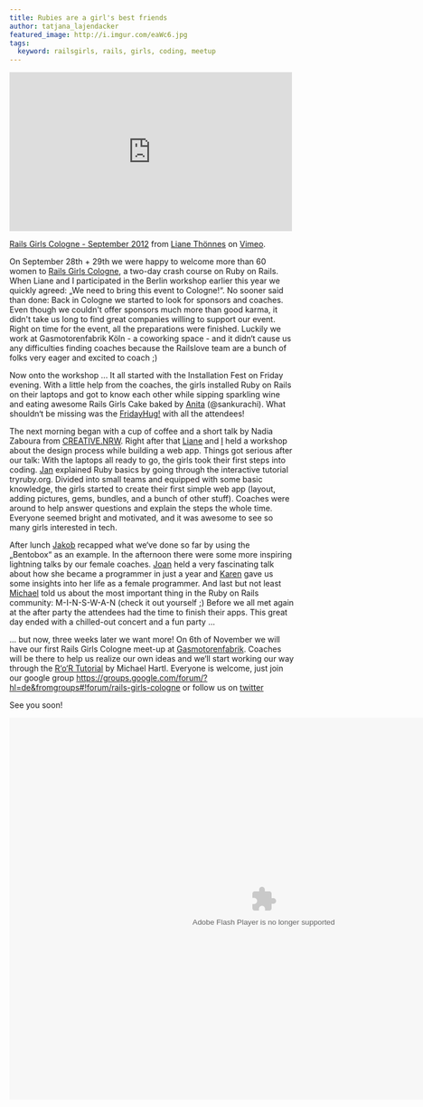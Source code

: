 ```yaml
---
title: Rubies are a girl's best friends
author: tatjana_lajendacker
featured_image: http://i.imgur.com/eaWc6.jpg
tags:
  keyword: railsgirls, rails, girls, coding, meetup
---
```


<iframe src="http://player.vimeo.com/video/51511255" width="500" height="281" frameborder="0" webkitAllowFullScreen mozallowfullscreen allowFullScreen></iframe>
<p><a href="http://vimeo.com/51511255">Rails Girls Cologne - September 2012</a> from <a href="http://vimeo.com/user14112349">Liane Th&ouml;nnes</a> on <a href="http://vimeo.com">Vimeo</a>.</p>

On September 28th + 29th we were happy to welcome more than 60 women to
[Rails Girls Cologne](http://railsgirls.com/cologne), a two-day crash course on Ruby on Rails. When Liane and I participated in the Berlin workshop earlier this year we quickly agreed: „We need to bring this event to Cologne!“. No sooner said than done: Back in Cologne we started to look for sponsors and coaches. Even though we couldn't offer sponsors much more than good karma, it didn't take us long to find great companies willing to support our event.
Right on time for the event, all the preparations were finished. Luckily we work at Gasmotorenfabrik Köln - a coworking space - and it didn‘t cause us any difficulties finding coaches because the Railslove team are a bunch of folks very eager and excited to coach ;)

Now onto the workshop ... It all started with the Installation Fest on
Friday evening. With a little help from the coaches, the girls installed Ruby on Rails on their laptops and got to know each other while sipping sparkling wine and eating awesome Rails Girls Cake baked by [Anita](www.cake-friday.de) (@sankurachi). What shouldn‘t be missing was the [FridayHug!](http://hugfriday.com/) with all the attendees!

The next morning began with a cup of coffee and a short talk by Nadia
Zaboura from [CREATIVE.NRW](http://www.creative.nrw.de/). Right after that [Liane](https://twitter.com/liane_thoennes) and [I](https://twitter.com/schlafturbine) held a workshop about the design process while building a web app. Things got serious after our talk: With the laptops all ready to go, the girls took their first steps into coding. [Jan](https://twitter.com/koos) explained Ruby basics by going through the interactive tutorial tryruby.org. Divided into small teams and equipped with some basic knowledge, the girls started to create their first simple web app (layout, adding pictures, gems, bundles, and a bunch of other stuff). Coaches were around to help answer questions and explain the steps the whole time.
Everyone seemed bright and motivated, and it was awesome to see so many
girls interested in tech.

After lunch [Jakob](https://twitter.com/jkwebs) recapped what we‘ve done so far by using the „Bentobox“ as an example. In the afternoon there were some more
inspiring lightning talks by our female coaches. [Joan](https://twitter.com/joanwolk) held a very fascinating talk about how she became a programmer in just a year and [Karen](https://twitter.com/KarenSijbrandij) gave us some insights into her life as a female programmer. And last but not least [Michael](https://twitter.com/bumi) told us about the most important thing in the Ruby on Rails community: M-I-N-S-W-A-N (check it out yourself ;)
Before we all met again at the after party the attendees had the time to finish their apps. This great day ended with a chilled-out concert and a fun party ...


... but now, three weeks later we want more!
On 6th of November we will have our first Rails Girls Cologne meet-up at [Gasmotorenfabrik](http://www.facebook.com/Gasmotorenfabrik?ref=ts&fref=ts). Coaches will be there to help us realize our own ideas and we‘ll start working our way through the [R‘o‘R Tutorial](http://ruby.railstutorial.org/) by Michael Hartl. Everyone is welcome, just join our google group https://groups.google.com/forum/?hl=de&fromgroups#!forum/rails-girls-cologne
or follow us on [twitter](https://twitter.com/railsgirls_cgn)

See you soon!

<object width="900" height="675"> <param name="flashvars" value="offsite=true&lang=de-de&page_show_url=%2Fphotos%2Fliane_thoennes%2Fsets%2F72157631696377134%2Fshow%2F&page_show_back_url=%2Fphotos%2Fliane_thoennes%2Fsets%2F72157631696377134%2F&set_id=72157631696377134&jump_to="></param> <param name="movie" value="http://www.flickr.com/apps/slideshow/show.swf?v=121572"></param> <param name="allowFullScreen" value="true"></param><embed type="application/x-shockwave-flash" src="http://www.flickr.com/apps/slideshow/show.swf?v=121572" allowFullScreen="true" flashvars="offsite=true&lang=de-de&page_show_url=%2Fphotos%2Fliane_thoennes%2Fsets%2F72157631696377134%2Fshow%2F&page_show_back_url=%2Fphotos%2Fliane_thoennes%2Fsets%2F72157631696377134%2F&set_id=72157631696377134&jump_to=" width="900" height="675"></embed></object>
